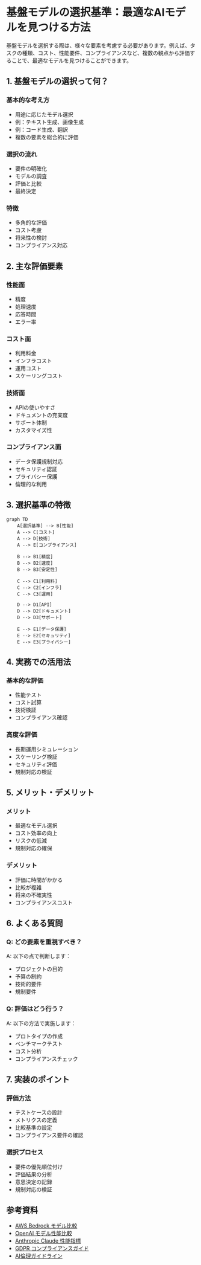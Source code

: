 # 基盤モデルの選択基準：最適なAIモデルを見つける方法

基盤モデルを選択する際は、様々な要素を考慮する必要があります。例えば、タスクの種類、コスト、性能要件、コンプライアンスなど、複数の観点から評価することで、最適なモデルを見つけることができます。

## 1. 基盤モデルの選択って何？

### 基本的な考え方
- 用途に応じたモデル選択
- 例：テキスト生成、画像生成
- 例：コード生成、翻訳
- 複数の要素を総合的に評価

### 選択の流れ
- 要件の明確化
- モデルの調査
- 評価と比較
- 最終決定

### 特徴
- 多角的な評価
- コスト考慮
- 将来性の検討
- コンプライアンス対応

## 2. 主な評価要素

### 性能面
- 精度
- 処理速度
- 応答時間
- エラー率

### コスト面
- 利用料金
- インフラコスト
- 運用コスト
- スケーリングコスト

### 技術面
- APIの使いやすさ
- ドキュメントの充実度
- サポート体制
- カスタマイズ性

### コンプライアンス面
- データ保護規制対応
- セキュリティ認証
- プライバシー保護
- 倫理的な利用

## 3. 選択基準の特徴

```mermaid
graph TD
    A[選択基準] --> B[性能]
    A --> C[コスト]
    A --> D[技術]
    A --> E[コンプライアンス]
    
    B --> B1[精度]
    B --> B2[速度]
    B --> B3[安定性]
    
    C --> C1[利用料]
    C --> C2[インフラ]
    C --> C3[運用]
    
    D --> D1[API]
    D --> D2[ドキュメント]
    D --> D3[サポート]
    
    E --> E1[データ保護]
    E --> E2[セキュリティ]
    E --> E3[プライバシー]
```

## 4. 実務での活用法

### 基本的な評価
- 性能テスト
- コスト試算
- 技術検証
- コンプライアンス確認

### 高度な評価
- 長期運用シミュレーション
- スケーリング検証
- セキュリティ評価
- 規制対応の検証

## 5. メリット・デメリット

### メリット
- 最適なモデル選択
- コスト効率の向上
- リスクの低減
- 規制対応の確保

### デメリット
- 評価に時間がかかる
- 比較が複雑
- 将来の不確実性
- コンプライアンスコスト

## 6. よくある質問

### Q: どの要素を重視すべき？
A: 以下の点で判断します：
- プロジェクトの目的
- 予算の制約
- 技術的要件
- 規制要件

### Q: 評価はどう行う？
A: 以下の方法で実施します：
- プロトタイプの作成
- ベンチマークテスト
- コスト分析
- コンプライアンスチェック

## 7. 実装のポイント

### 評価方法
- テストケースの設計
- メトリクスの定義
- 比較基準の設定
- コンプライアンス要件の確認

### 選択プロセス
- 要件の優先順位付け
- 評価結果の分析
- 意思決定の記録
- 規制対応の検証

## 参考資料

- [AWS Bedrock モデル比較](https://docs.aws.amazon.com/bedrock/latest/userguide/what-is-bedrock.html)
- [OpenAI モデル性能比較](https://platform.openai.com/docs/models)
- [Anthropic Claude 性能指標](https://www.anthropic.com/claude-3)
- [GDPR コンプライアンスガイド](https://gdpr.eu/)
- [AI倫理ガイドライン](https://www.weforum.org/agenda/2021/06/ai-ethics-guidelines/) 
